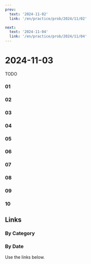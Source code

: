 ```yaml
---
prev:
  text: '2024-11-02'
  link: '/en/practice/prob/2024/11/02'

next:
  text: '2024-11-04'
  link: '/en/practice/prob/2024/11/04'
---
```


# 2024-11-03

TODO

### 01

### 02

### 03

### 04

### 05

### 06

### 07

### 08

### 09

### 10

## Links

[<Badge type="tip" text="Check Solution"/>](/en/learning/prob/2024/11/03)

### By Category

[<Badge type="tip" text="<--"/>](/en/practice/prob/2024/10/30)
[<Badge type="tip" text="Calendar"/>](/en/practice/calendar/2024/11)
[<Badge type="info" text="-->"/>](/en/practice/prob/2024/11/06)

### By Date

Use the links below.